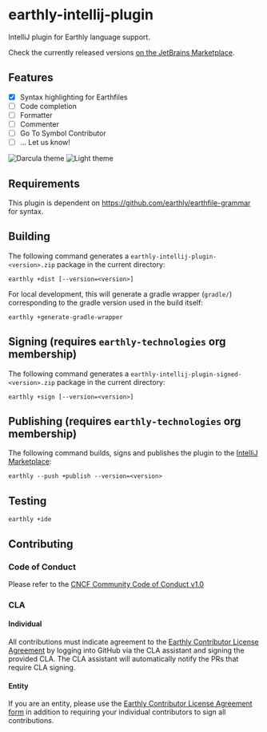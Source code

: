 # earthly-intellij-plugin

IntelliJ plugin for Earthly language support. 

Check the currently released versions [on the JetBrains Marketplace](https://plugins.jetbrains.com/plugin/20392-earthly/versions).

## Features
- [x] Syntax highlighting for Earthfiles
- [ ] Code completion
- [ ] Formatter
- [ ] Commenter
- [ ] Go To Symbol Contributor
- [ ] ... Let us know!

![Darcula theme](documentation/darcula.png)
![Light theme](documentation/light.png)

## Requirements

This plugin is dependent on https://github.com/earthly/earthfile-grammar for syntax.

## Building
The following command generates a `earthly-intellij-plugin-<version>.zip` package in the current directory:
```
earthly +dist [--version=<version>]
```

For local development, this will generate a gradle wrapper (`gradle/`) corresponding to the gradle version used in the build itself:
```
earthly +generate-gradle-wrapper
```

## Signing (requires `earthly-technologies` org membership)
The following command generates a `earthly-intellij-plugin-signed-<version>.zip` package in the current directory:
```
earthly +sign [--version=<version>]
```

## Publishing (requires `earthly-technologies` org membership)
The following command builds, signs and publishes the plugin to the [IntelliJ Marketplace](https://plugins.jetbrains.com/plugin/20392-earthly):
```
earthly --push +publish --version=<version>
```

## Testing
```
earthly +ide
```

## Contributing

### Code of Conduct

Please refer to the [CNCF Community Code of Conduct v1.0](https://github.com/cncf/foundation/blob/main/code-of-conduct.md)

### CLA

#### Individual

All contributions must indicate agreement to the [Earthly Contributor License Agreement](https://gist.github.com/vladaionescu/ed990fa149a38a53ac74b64155bc6766) by logging into GitHub via the CLA assistant and signing the provided CLA. The CLA assistant will automatically notify the PRs that require CLA signing.

#### Entity

If you are an entity, please use the [Earthly Contributor License Agreement form](https://earthly.dev/cla-form) in addition to requiring your individual contributors to sign all contributions.